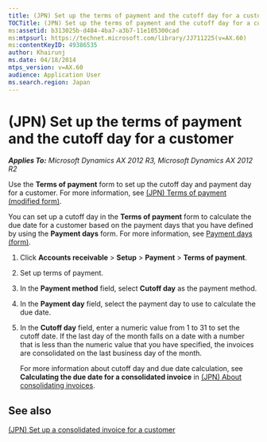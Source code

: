 ```yaml
---
title: (JPN) Set up the terms of payment and the cutoff day for a customer
TOCTitle: (JPN) Set up the terms of payment and the cutoff day for a customer
ms:assetid: b313025b-d484-4ba7-a3b7-11e105300cad
ms:mtpsurl: https://technet.microsoft.com/library/JJ711225(v=AX.60)
ms:contentKeyID: 49386535
author: Khairunj
ms.date: 04/18/2014
mtps_version: v=AX.60
audience: Application User
ms.search.region: Japan
---
```


# (JPN) Set up the terms of payment and the cutoff day for a customer 


_**Applies To:** Microsoft Dynamics AX 2012 R3, Microsoft Dynamics AX 2012 R2_

Use the **Terms of payment** form to set up the cutoff day and payment day for a customer. For more information, see [(JPN) Terms of payment (modified form)](https://technet.microsoft.com/library/jj711223\(v=ax.60\)).

You can set up a cutoff day in the **Terms of payment** form to calculate the due date for a customer based on the payment days that you have defined by using the **Payment days** form. For more information, see [Payment days (form)](https://technet.microsoft.com/library/aa553269\(v=ax.60\)).

1.  Click **Accounts receivable** \> **Setup** \> **Payment** \> **Terms of payment**.

2.  Set up terms of payment.

3.  In the **Payment method** field, select **Cutoff day** as the payment method.

4.  In the **Payment day** field, select the payment day to use to calculate the due date.

5.  In the **Cutoff day** field, enter a numeric value from 1 to 31 to set the cutoff date. If the last day of the month falls on a date with a number that is less than the numeric value that you have specified, the invoices are consolidated on the last business day of the month.
    
    For more information about cutoff day and due date calculation, see **Calculating the due date for a consolidated invoice** in [(JPN) About consolidating invoices](jpn-about-consolidating-invoices.md).

## See also

[(JPN) Set up a consolidated invoice for a customer](jpn-set-up-a-consolidated-invoice-for-a-customer.md)

  


